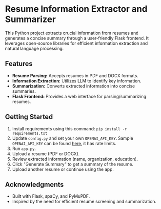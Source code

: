 # Resume Information Extractor and Summarizer

This Python project extracts crucial information from resumes and generates a concise summary through a user-friendly Flask frontend. It leverages open-source libraries for efficient information extraction and natural language processing.

## Features
- **Resume Parsing:** Accepts resumes in PDF and DOCX formats.
- **Information Extraction:** Utilizes LLM to identify key information.
- **Summarization:** Converts extracted information into concise summaries.
- **Flask Frontend:** Provides a web interface for parsing/summarizing resumes.

## Getting Started
1. Install requirements using this command: `pip install -r requirements.txt`
2. Update `config.py` and set your own `OPENAI_API_KEY`. Sample `OPENAI_API_KEY` can be found [here](https://docs.google.com/document/d/18WNb90tY7YsknNiHssgemMxb2DyAaTonKi6L2EhjkuA/edit?usp=sharing), it has rate limits.
5. Run `app.py`.
6. Upload a resume (PDF or DOCX).
7. Review extracted information (name, organization, education).
8. Click "Generate Summary" to get a summary of the resume.
9. Upload another resume or continue using the app.

## Acknowledgments
- Built with Flask, spaCy, and PyMuPDF.
- Inspired by the need for efficient resume screening and summarization.
